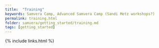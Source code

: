 ```yaml
---
title:  "Training"
keywords: Samvera Camp, Advanced Samvera Camp (Sandi Metz workshops?)
permalink: training.html
folder: samvera/getting_started/training.md
tags: [getting_started]
---
```



{% include links.html %}
